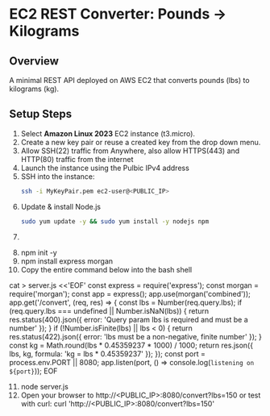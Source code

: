 # EC2 REST Converter: Pounds → Kilograms

## Overview
A minimal REST API deployed on AWS EC2 that converts pounds (lbs) to kilograms (kg).

## Setup Steps
1. Select **Amazon Linux 2023** EC2 instance (t3.micro).
2. Create a new key pair or reuse a created key from the drop down menu.
3. Allow SSH(22) traffic from Anywhere, also allow HTTPS(443) and HTTP(80) traffic from the internet
4. Launch the instance using the Pulbic IPv4 address
5. SSH into the instance:
   ```bash
   ssh -i MyKeyPair.pem ec2-user@<PUBLIC_IP>
6. Update & install Node.js
   ```bash
   sudo yum update -y && sudo yum install -y nodejs npm
8. ```bash mkdir -p ~/p1 && cd ~/p1
9. npm init -y
10. npm install express morgan
11. Copy the entire command below into the bash shell

cat > server.js <<'EOF'
const express = require('express');
const morgan = require('morgan');
const app = express();
app.use(morgan('combined'));
app.get('/convert', (req, res) => {
const lbs = Number(req.query.lbs);
if (req.query.lbs === undefined || Number.isNaN(lbs)) {
return res.status(400).json({ error: 'Query param lbs is required and must be a number' });
}
if (!Number.isFinite(lbs) || lbs < 0) {
return res.status(422).json({ error: 'lbs must be a non-negative, finite number' });
}
const kg = Math.round(lbs * 0.45359237 * 1000) / 1000;
return res.json({ lbs, kg, formula: 'kg = lbs * 0.45359237' });
});
const port = process.env.PORT || 8080;
app.listen(port, () => console.log(`listening on ${port}`));
EOF

11. node server.js
12. Open your browser to http://<PUBLIC_IP>:8080/convert?lbs=150 or test with curl: curl 'http://<PUBLIC_IP>:8080/convert?lbs=150'
   

